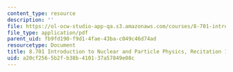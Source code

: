 ```yaml
---
content_type: resource
description: ''
file: https://ol-ocw-studio-app-qa.s3.amazonaws.com/courses/8-701-introduction-to-nuclear-and-particle-physics-fall-2020/a20cf2565b2fb38b410137a57849e08c_MIT8_701f20_rec15_soln.pdf
file_type: application/pdf
parent_uid: fb9fd190-f9d1-4fae-43ba-c049c46d74ad
resourcetype: Document
title: 8.701 Introduction to Nuclear and Particle Physics, Recitation 15 Solutions
uid: a20cf256-5b2f-b38b-4101-37a57849e08c
---
```

